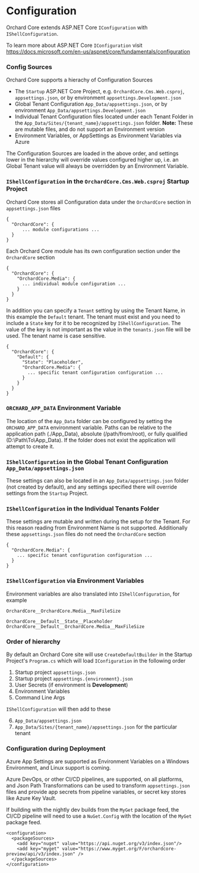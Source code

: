 # Configuration

Orchard Core extends ASP.NET Core `IConfiguration` with `IShellConfiguration`.

To learn more about ASP.NET Core `IConfiguration` visit <https://docs.microsoft.com/en-us/aspnet/core/fundamentals/configuration>

### Config Sources

Orchard Core supports a hierachy of Configuration Sources

* The `Startup` ASP.NET Core Project, e.g. `OrchardCore.Cms.Web.csproj`, `appsettings.json`, or by environment  `appsettings.Development.json`
* Global Tenant Configuration `App_Data/appsettings.json`, or by environment `App_Data/appsettings.Development.json`  
* Individual Tenant Configuration files located under each Tenant Folder in the `App_Data/Sites/{tenant_name}/appsettings.json` folder. **Note:** These are mutable files, and do not support an Environment version
* Environment Variables, or AppSettings as Environment Variables via Azure

The Configuration Sources are loaded in the above order, and settings lower in the hierarchy will override values configured higher up, i.e. an Global Tenant value will always be overridden by an Environment Variable.

### `IShellConfiguration` in the `OrchardCore.Cms.Web.csproj` Startup Project

Orchard Core stores all Configuration data under the `OrchardCore` section in `appsettings.json` files

```
{
  "OrchardCore": {
      ... module configurations ...
  }
}
```

Each Orchard Core module has its own configuration section under the `OrchardCore` section

```
{
  "OrchardCore": {
    "OrchardCore.Media": {
      ... individual module configuration ...
    }
  }
}
```

In addition you can specify a `Tenant` setting by using the Tenant Name, in this example the `Default` tenant. The tenant must exist and you need to include a `State` key for it to be recognized by `IShellConfiguration`. The value of the key is not important as the value in the `tenants.json` file will be used. The tenant name is case sensitive.

```
{
  "OrchardCore": {
    "Default": {
      "State": "Placeholder",
      "OrchardCore.Media": {
        ... specific tenant configuration configuration ...
      }
    }
  }
}
```

### `ORCHARD_APP_DATA` Environment Variable

The location of the `App_Data` folder can be configured by setting the `ORCHARD_APP_DATA` environment variable. Paths can be relative to the application path (./App_Data), absolute (/path/from/root), or fully qualified (D:\Path\To\App_Data). If the folder does not exist the application will attempt to create it.

### `IShellConfiguration` in the Global Tenant Configuration `App_Data/appsettings.json`

These settings can also be located in an `App_Data/appsettings.json` folder (not created by default), and any settings specified there will override settings from the `Startup` Project.

### `IShellConfiguration` in the Individual Tenants Folder

These settings are mutable and written during the setup for the Tenant. For this reason reading from Environment Name is not supported.
Additionally these `appsettings.json` files do not need the `OrchardCore` section

```
{
  "OrchardCore.Media": {
    ... specific tenant configuration configuration ...
  }
}
```

### `IShellConfiguration` via Environment Variables

Environment variables are also translated into `IShellConfiguration`, for example

```
OrchardCore__OrchardCore.Media__MaxFileSize

OrchardCore__Default__State__Placeholder
OrchardCore__Default__OrchardCore.Media__MaxFileSize
```

### Order of hierarchy

By default an Orchard Core site will use `CreateDefaultBuilder` in the Startup Project's `Program.cs` which will load `IConfiguration` in the following order

1. Startup project `appsettings.json`
2. Startup project `appsettings.{environment}.json`
3. User Secrets (if environment is __Development__)
4. Environment Variables
5. Command Line Args

`IShellConfiguration` will then add to these

6. `App_Data/appsettings.json`
7. `App_Data/Sites/{tenant_name}/appsettings.json` for the particular tenant

### Configuration during Deployment

Azure App Settings are supported as Environment Variables on a Windows Environment, and Linux support is coming.

Azure DevOps, or other CI/CD pipelines, are supported, on all platforms, and Json Path Transformations can be used to transform `appsettings.json` files and provide app secrets from pipeline variables, or secret key stores like Azure Key Vault.

If building with the nightly dev builds from the `MyGet` package feed, the CI/CD pipeline will need to use a `NuGet.Config` with the location of the `MyGet` package feed.

```
<configuration>
  <packageSources>
    <add key="nuget" value="https://api.nuget.org/v3/index.json"/>
    <add key="myget" value="https://www.myget.org/F/orchardcore-preview/api/v3/index.json" />
  </packageSources>
</configuration>
```
